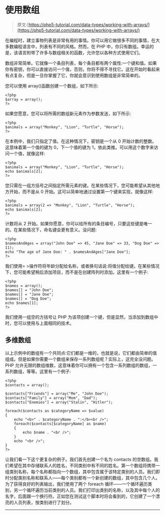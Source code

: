 # 使用数组

> 原文:[https://php5-tutorial.com/data-types/working-with-arrays/](https://php5-tutorial.com/data-types/working-with-arrays/)

在编程时，建立事物列表是非常有用的事情。你可以用它做很多不同的事情，在大多数编程语言中，列表有不同的风格。然而，在 PHP 中，你只有数组。幸运的是，该语言附带了许多与数组相关的函数，允许您以各种方式使用它们。

数组非常简单。它就像一个条目列表，每个条目都有两个属性:一个键和值。如果你有密钥，你可以直接访问一个值，否则，你将不得不寻找它。这在开始时看起来有点复杂，但是一旦你掌握了它，你就会意识到使用数组是非常简单的。

您可以使用 array()函数创建一个数组，如下所示:

```
<?php
$array = array();
?>
```

如果您愿意，您可以将所需的数组新元素作为参数发送，如下所示:

```
<?php
$animals = array("Monkey", "Lion", "Turtle", "Horse");
?>
```

<input type="hidden" name="IL_IN_ARTICLE">

在本例中，我们只指定了值。在这种情况下，密钥是一个从 0 开始计数的整数。这意味着第一个值的键为 0，下一个值的键为 1，依此类推。可以用这个数字来访问一个值，就像这样:

```
<?php
$animals = array("Monkey", "Lion", "Turtle", "Horse");
echo $animals[2];
?>
```

您只需在一组方括号之间指定所需元素的键。在某些情况下，您可能希望从其他地方开始，而不是从 0 开始。这可以简单地通过设置第一个键来实现，就像这样:

```
<?php
$animals = array(2 => "Monkey", "Lion", "Turtle", "Horse");
echo $animals[2];
?>
```

计数将从 2 开始。如果你愿意，你可以给所有的条目编号，只要这些键是唯一的。在某些情况下，命名键会更有意义。没问题:

```
<?php
$namesAndAges = array("John Doe" => 45, "Jane Doe" => 33, "Dog Doe" => 11);
echo "The age of Jane Doe: " . $namesAndAges["Jane Doe"];
?>
```

我们使用= >操作符将年龄分配给名称，或者换句话说:将值分配给键。在某些情况下，您可能希望稍后添加项目，而不是在创建阵列时添加。这里有一个例子:

```
<?php
$names = array();
$names[] = "John Doe";
$names[] = "Jane Doe";
$names[] = "Dog Doe";
echo $names[1];
?>
```

我们使用一组空的方括号让 PHP 为该项创建一个键，但是显然，当添加到数组中时，您可以使用与上面相同的技术。

## 多维数组

以上示例中的数组有一个共同点:它们都是一维的，也就是说，它们都由简单的值组成。但是如果你需要一个数组来保存一系列数组呢？实际上，这完全没问题。PHP 允许无限的数组维数，这意味着你可以拥有一个包含一系列数组的数组，一系列数组，等等。这里有一个例子:

```
<?php
$contacts = array();

$contacts["Friends"] = array("Me", "John Doe");
$contacts["Family"] = array("Mom", "Dad");
$contacts["Enemies"] = array("Stalin", "Hitler");

foreach($contacts as $categoryName => $value)
{
    echo "<b>" . $categoryName . ":</b><br />";
    foreach($contacts[$categoryName] as $name)
    {
        echo $name . "<br />";
    }
    echo "<br />";
}
?>
```

让我们看一下这个更复杂的例子。我们首先创建一个名为 contacts 的空数组。我们希望在其中存储联系人的姓名，不同类别中有不同的姓名。第一个数组将携带一组类别名称，每个名称都指向一个数组，其中包含属于该特定类别的人员。我们即时分配类别名称和联系人——每个类别都有一个新创建的数组，其中包含几个人。为了获得良好的列表输出，我们使用了两个 foreach 循环——一个循环遍历类别，另一个循环遍历当前类别的人员。我们打印出类别的名称，以及其中每个人的名字，后面跟一个换行符。正如您在测试这个脚本时将会看到的，它创建了一个漂亮的人员列表，按类别进行了划分。

* * *